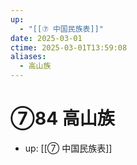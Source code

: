 ```yaml
---
up:
  - "[[⑦ 中国民族表]]"
date: 2025-03-01
ctime: 2025-03-01T13:59:08
aliases:
  - 高山族
---
```


# ⑦84 高山族

- up: [[⑦ 中国民族表]]
